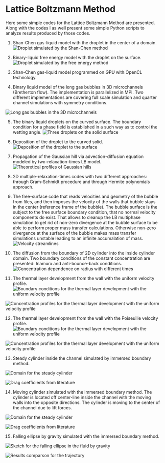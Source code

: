 # Lattice Boltzmann Method
Here some simple codes for the Lattice Boltzmann Method are presented. Along with the codes I as well present some simple Python scripts to analyze results produced by those codes.

1. Shan-Chen gas-liquid model with the droplet in the center of a domain.
![](https://github.com/shurikkuzmin/LatticeBoltzmannMethod/blob/master/ShanChen/droplet.png "Droplet simulated by the Shan-Chen method")

2. Binary-liquid free energy model with the droplet on the surface.
![](https://github.com/shurikkuzmin/LatticeBoltzmannMethod/blob/master/FreeEnergy/droplet_on_surface.png "Droplet simulated by the free energy method")

3. Shan-Chen gas-liquid model programmed on GPU with OpenCL technology.

4. Binary liquid model of the long gas bubbles in 3D microchannels (Bretherton flow). The implementation is parallelized in MPI. Two different implementations are covering full scale simulation and quarter channel simulations with symmetry conditions.

![](https://github.com/shurikkuzmin/LatticeBoltzmannMethod/blob/master/Microchannel3D/benchmark.jpg "Long gas bubbles in the 3D microchannels")

5. The binary liquid droplets on the curved surface. The boundary condition for a phase field is established in a such way as to control the wetting angle.
![](https://github.com/shurikkuzmin/LatticeBoltzmannMethod/blob/master/CurvedSolid/droplet_on_solid.png "Three droplets on the solid surface")

6. Deposition of the droplet to the curved solid.
![](https://github.com/shurikkuzmin/LatticeBoltzmannMethod/blob/master/Deposition/deposition.gif "Deposition of the droplet to the surface")

7. Propagation of the Gaussian hill via advection-diffusion equation modeled by two-relaxation-times LB model.
![](https://github.com/shurikkuzmin/LatticeBoltzmannMethod/blob/master/GaussianHill/gaussian_hill_theoretical.jpg "Theoretical profiles of Gaussian hills")

8. 2D multiple-relaxation-times codes with two different approaches: through Gram-Schmidt procedure and through Hermite polynomials approach.

9. The free-surface code that reads velocities and geometry of the bubble from files, and then imposes the velocity of the walls that bubble stays in the center (reference frame of the bubble). The bubble surface is the subject to the free surface boundary condition, that no normal velocity components do exist. That allows to cleanup the LB multiphase simulation to get rid of non-zero divergence at the bubble surface to be able to perform proper mass transfer calculations. Otherwise non-zero divergence at the surface of the bubble makes mass transfer simulations unstable leading to an infinite accumalation of mass.
![](https://github.com/shurikkuzmin/LatticeBoltzmannMethod/blob/master/FreeSurface/free_surface.jpg "Velocity streamlines")

10. The diffusion from the boundary of 2D cylinder into the inside cylinder domain. Two boundary conditions of the constant concentration are presented: Inamuro and anti-bounce-back conditions.
![](https://github.com/shurikkuzmin/LatticeBoltzmannMethod/blob/master/DiffusionCylinder/cylinder_profile.jpg "Concentration dependence on radius with different times")

11. The thermal layer development from the wall with the uniform velocity profile.
![](https://github.com/shurikkuzmin/LatticeBoltzmannMethod/blob/master/DiffusionChannelUniform/uniform_profile_benchmark.jpg "Boundary conditions for the thermal layer development with the uniform velocity profile")

![](https://github.com/shurikkuzmin/LatticeBoltzmannMethod/blob/master/DiffusionChannelUniform/uniform_profile.jpg "Concentration profiles for the thermal layer development with the uniform velocity profile")

12. The thermal layer development from the wall with the Poiseuille velocity profile.
![](https://github.com/shurikkuzmin/LatticeBoltzmannMethod/blob/master/DiffusionChannelPoiseuille/poiseuille_profile_benchmark.jpg "Boundary conditions for the thermal layer development with the uniform velocity profile")

![](https://github.com/shurikkuzmin/LatticeBoltzmannMethod/blob/master/DiffusionChannelPoiseuille/poiseuille_profile.jpg "Concentration profiles for the thermal layer development with the uniform velocity profile")

13. Steady cylinder inside the channel simulated by immersed boundary method.

![](https://github.com/shurikkuzmin/LatticeBoltzmannMethod/blob/master/SteadyCylinderImmersedBoundary/steady_cylinder.png "Domain for the steady cylinder")

![](https://github.com/shurikkuzmin/LatticeBoltzmannMethod/blob/master/SteadyCylinderImmersedBoundary/steady_cylinder_drags.png "Drag coefficients from literature")

14. Moving cylinder simulated with the immersed boundary method. The cylinder is located off center-line inside the channel with the moving walls into the opposite directions. The cylinder is moving to the center of the channel due to lift forces.

![](https://github.com/shurikkuzmin/LatticeBoltzmannMethod/blob/master/MovingCylinderImmersedBoundary/moving_cylinder_setup.png "Domain for the steady cylinder")

![](https://github.com/shurikkuzmin/LatticeBoltzmannMethod/blob/master/MovingCylinderImmersedBoundary/moving_cylinder.png "Drag coefficients from literature")

15. Falling ellipse by gravity simulated with the immersed boundary method.

![](https://github.com/shurikkuzmin/LatticeBoltzmannMethod/blob/master/FallingEllipseImmersedBoundary/ellipse_init.png "Sketch for the falling ellipse in the fluid by gravity")

![](https://github.com/shurikkuzmin/LatticeBoltzmannMethod/blob/master/FallingEllipseImmersedBoundary/falling_ellipse_results.png "Results comparson for the trajectory")


